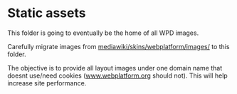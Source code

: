 # Static assets

This folder is going to eventually be the home of all WPD images.

Carefully migrate images from [mediawiki/skins/webplatform/images/](https://github.com/webplatform/mediawiki/tree/master/skins/webplatform/images) to this folder.

The objective is to provide all layout images under one domain name that doesnt use/need cookies (www.webplatform.org should not). This will help increase site performance.
